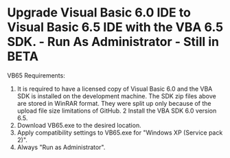 # Upgrade Visual Basic 6.0 IDE to Visual Basic 6.5 IDE with the VBA 6.5 SDK. - Run As Administrator - Still in BETA
VB65 Requirements:
1. It is required to have a licensed copy of Visual Basic 6.0 and the VBA SDK is installed on the development machine.  The SDK zip files above are stored in WinRAR format.  They were split up only because of the upload file size limitations of GitHub.
2 Install the VBA SDK 6.0 version 6.5. 
3. Download VB65.exe to the desired location.
4. Apply compatibility settings to VB65.exe for "Windows XP (Service pack 2)".
5. Always "Run as Administrator".

